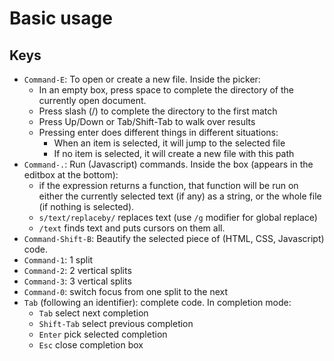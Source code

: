 Basic usage
===========

Keys
-----

* `Command-E`: To open or create a new file. Inside the picker:
    * In an empty box, press space to complete the directory of the currently open document.
    * Press slash (/) to complete the directory to the first match
    * Press Up/Down or Tab/Shift-Tab to walk over results
    * Pressing enter does different things in different situations:
        * When an item is selected, it will jump to the selected file
        * If no item is selected, it will create a new file with this path
* `Command-.`: Run (Javascript) commands. Inside the box (appears in the editbox at the bottom):
    * if the expression returns a function, that function will be run on either
      the currently selected text (if any) as a string, or the whole file
      (if nothing is selected).
    * `s/text/replaceby/` replaces text (use `/g` modifier for global replace)
    * `/text` finds text and puts cursors on them all.
* `Command-Shift-B`: Beautify the selected piece of (HTML, CSS, Javascript) code.
* `Command-1`: 1 split
* `Command-2`: 2 vertical splits
* `Command-3`: 3 vertical splits
* `Command-0`: switch focus from one split to the next
* `Tab` (following an identifier): complete code. In completion mode:
    * `Tab` select next completion
    * `Shift-Tab` select previous completion
    * `Enter` pick selected completion
    * `Esc` close completion box